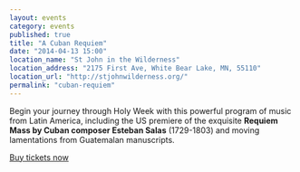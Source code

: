 ```yaml
---
layout: events
category: events
published: true
title: "A Cuban Requiem"
date: "2014-04-13 15:00"
location_name: "St John in the Wilderness"
location_address: "2175 First Ave, White Bear Lake, MN, 55110"
location_url: "http://stjohnwilderness.org/"
permalink: "cuban-requiem"
---
```


Begin your journey through Holy Week with this powerful program of music from Latin America, including the US premiere of the exquisite **Requiem Mass by Cuban composer Esteban Salas** (1729-1803) and moving lamentations from Guatemalan manuscripts.

[Buy tickets now](http://stjohnwilderness.org/watermusic/wm-concert4.html)
